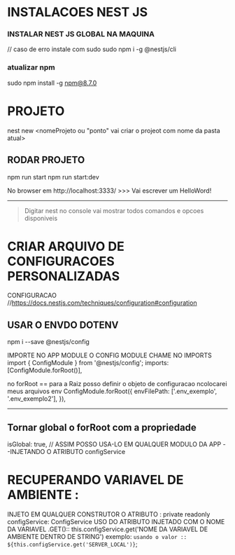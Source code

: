 # INSTALACOES NEST JS

### INSTALAR NEST JS GLOBAL NA MAQUINA
// caso de erro instale com sudo
sudo npm i -g @nestjs/cli

### atualizar npm
sudo npm install -g npm@8.7.0

# PROJETO
nest new <nomeProjeto ou "ponto" vai criar o projeot com nome da pasta atual>

## RODAR PROJETO 
npm run start
npm run start:dev

No browser em http://localhost:3333/  >>> Vai escrever um HelloWord!

---
> Digitar nest no console vai mostrar todos comandos e opcoes disponiveis

# CRIAR ARQUIVO DE CONFIGURACOES PERSONALIZADAS
CONFIGURACAO
//https://docs.nestjs.com/techniques/configuration#configuration
## USAR O ENVDO DOTENV
npm i --save @nestjs/config

IMPORTE NO APP MODULE O CONFIG MODULE CHAME NO IMPORTS 
import { ConfigModule } from '@nestjs/config';
imports: [ConfigModule.forRoot()],

no forRoot == para a Raiz posso definir o objeto de configuracao ncolocarei meus arquivos env
ConfigModule.forRoot({
      envFilePath: ['.env_exemplo', '.env_exemplo2'],
    }),

---
## Tornar global o forRoot com a propriedade
  isGlobal: true,
// ASSIM POSSO USA-LO EM QUALQUER MODULO DA APP --INJETANDO O ATRIBUTO configService

# RECUPERANDO VARIAVEL DE AMBIENTE :
INJETO EM QUALQUER CONSTRUTOR O ATRIBUTO : private readonly configService: ConfigService
USO DO ATRIBUTO INJETADO COM O NOME DA VARIAVEL .GET()::
this.configService.get('NOME DA VARIAVEL DE AMBIENTE DENTRO DE STRING') exemplo:
`usando o valor :: ${this.configService.get('SERVER_LOCAL')}`;

